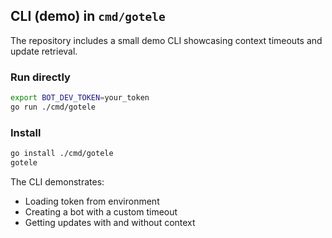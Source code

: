 ## CLI (demo) in `cmd/gotele`

The repository includes a small demo CLI showcasing context timeouts and update retrieval.

### Run directly

```bash
export BOT_DEV_TOKEN=your_token
go run ./cmd/gotele
```

### Install

```bash
go install ./cmd/gotele
gotele
```

The CLI demonstrates:

- Loading token from environment
- Creating a bot with a custom timeout
- Getting updates with and without context

